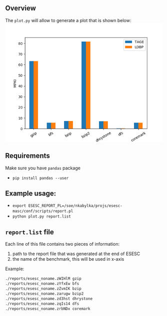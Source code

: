 ## Overview
The `plot.py` will allow to generate a plot that is shown below:
![](https://github.com/kabylkas/esesc-plot-scripts/blob/master/mpki/plot.png?raw=true)

## Requirements
Make sure you have `pandas` package

* `pip install pandas --user`

## Example usage:
* `export ESESC_REPORT_PL=/soe/nkabylka/projs/esesc-masc/conf/scripts/report.pl`
* `python plot.py report.list`

## `report.list` file
Each line of this file contains two pieces of information:
1. path to the report file that was generated at the end of ESESC 
2. the name of the benchmark, this will be used in x-axis

Example:
```
./reports/esesc_noname.zWIHlM gzip
./reports/esesc_noname.zYfxEw bfs
./reports/esesc_noname.zZvmIK bzip
./reports/esesc_noname.zarugw bzip2
./reports/esesc_noname.zd3hst dhrystone
./reports/esesc_noname.zqIs14 dfs
./reports/esesc_noname.zrbNDx coremark
```
